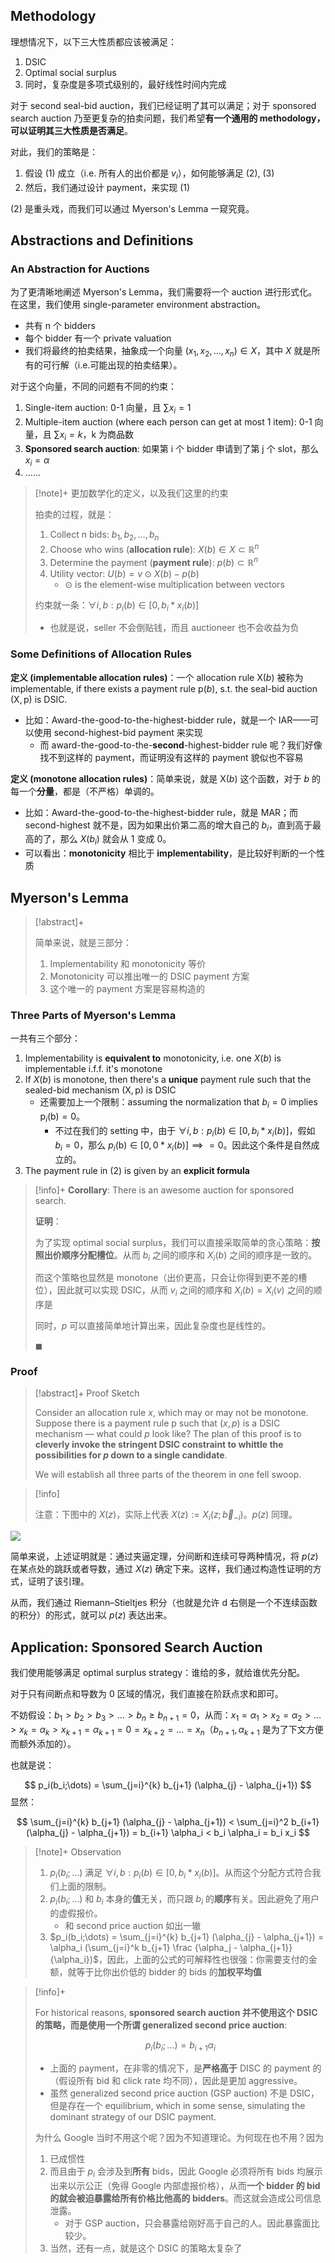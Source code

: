 ## Methodology

理想情况下，以下三大性质都应该被满足：

1. DSIC
2. Optimal social surplus
3. 同时，复杂度是多项式级别的，最好线性时间内完成

对于 second seal-bid auction，我们已经证明了其可以满足；对于 sponsored search auction 乃至更复杂的拍卖问题，我们希望**有一个通用的 methodology，可以证明其三大性质是否满足**。

对此，我们的策略是：

1. 假设 (1) 成立（i.e. 所有人的出价都是 $v_i$），如何能够满足 (2), (3)
2. 然后，我们通过设计 payment，来实现 (1)

(2) 是重头戏，而我们可以通过 Myerson's Lemma 一窥究竟。

## Abstractions and Definitions
### An Abstraction for Auctions

为了更清晰地阐述 Myerson's Lemma，我们需要将一个 auction 进行形式化。在这里，我们使用 single-parameter environment abstraction。

- 共有 n 个 bidders
- 每个 bidder 有一个 private valuation
- 我们将最终的拍卖结果，抽象成一个向量 $(x_1, x_2, \dots, x_n) \in X$，其中 $X$ 就是所有的可行解（i.e.可能出现的拍卖结果）。

对于这个向量，不同的问题有不同的约束：

1. Single-item auction: 0-1 向量，且 $\sum x_i = 1$
2. Multiple-item auction (where each person can get at most 1 item): 0-1 向量，且 $\sum x_i = k$，k 为商品数
3. **Sponsored search auction**: 如果第 i 个 bidder 申请到了第 j 个 slot，那么 $x_i = \alpha$
4. ……

> [!note]+ 更加数学化的定义，以及我们这里的约束
> 
> 拍卖的过程，就是：
> 
> 1. Collect n bids: $b_1, b_2, \dots, b_n$
> 2. Choose who wins (**allocation rule**): $X(b) \in X \subset \mathbb R^n$
> 3. Determine the payment (**payment rule**): $p(b) \subset \mathbb R^n$
> 4. Utility vector: $U(b) = v \odot X(b) - p(b)$
>     - $\odot$ is the element-wise multiplication between vectors
> 
> 约束就一条：$\forall i, b: p_i(b) \in [0, b_i * x_i(b)]$
> 
> - 也就是说，seller 不会倒贴钱，而且 auctioneer 也不会收益为负

### Some Definitions of Allocation Rules

**定义 (implementable allocation rules)**：一个 allocation rule $\mathrm X(b)$ 被称为 implementable, if there exists a payment rule $\mathrm p(b)$, s.t. the seal-bid auction $(\mathrm X, \mathrm p)$ is DSIC.

- 比如：Award-the-good-to-the-highest-bidder rule，就是一个 IAR——可以使用 second-highest-bid payment 来实现
    - 而 award-the-good-to-the-**second**-highest-bidder rule 呢？我们好像找不到这样的 payment，而证明没有这样的 payment 貌似也不容易

**定义 (monotone allocation rules)**：简单来说，就是 $\mathrm X(b)$ 这个函数，对于 $b$ 的每一个**分量**，都是（不严格）单调的。

- 比如：Award-the-good-to-the-highest-bidder rule，就是 MAR；而 second-highest 就不是，因为如果出价第二高的增大自己的 $b_i$，直到高于最高的了，那么 $X(b_i)$ 就会从 1 变成 0。
- 可以看出：**monotonicity** 相比于 **implementability**，是比较好判断的一个性质


## Myerson's Lemma

> [!abstract]+
> 
> 简单来说，就是三部分：
> 
> 1. Implementability 和 monotonicity 等价
> 2. Monotonicity 可以推出唯一的 DSIC payment 方案
> 3. 这个唯一的 payment 方案是容易构造的

### Three Parts of Myerson's Lemma

一共有三个部分：

1. Implementability is **equivalent to** monotonicity, i.e. one $X(b)$ is implementable i.f.f. it's monotone
2. If $X(b)$ is monotone, then there's a **unique** payment rule such that the sealed-bid mechanism $\mathrm{(X, p)}$ is DSIC
    - 还需要加上一个限制：assuming the normalization that $b_i = 0$ implies $\mathrm p_i(\mathrm b) = 0$。
        - 不过在我们的 setting 中，由于 $\forall i, b: p_i(b) \in [0, b_i * x_i(b)]$，假如 $b_i = 0$，那么 $p_i(\mathrm b) \in [0, 0 * x_i(b)] \implies = 0$。因此这个条件是自然成立的。
3. The payment rule in (2) is given by an **explicit formula**

> [!info]+ **Corollary**: There is an awesome auction for sponsored search.
> 
> **证明**：
> 
> 为了实现 optimal social surplus，我们可以直接采取简单的贪心策略：**按照出价顺序分配槽位**。从而 $b_i$ 之间的顺序和 $X_i(b)$ 之间的顺序是一致的。
> 
> 而这个策略也显然是 monotone（出价更高，只会让你得到更不差的槽位），因此就可以实现 DSIC，从而 $v_i$ 之间的顺序和 $X_i(b) = X_i(v)$ 之间的顺序是
> 
> 同时，$p$ 可以直接简单地计算出来，因此复杂度也是线性的。
> 
> $\blacksquare$

### Proof

> [!abstract]+ Proof Sketch
> 
> Consider an allocation rule $x$, which may or may not be monotone. Suppose there is a payment rule p such that $(x, p)$ is a DSIC mechanism — what could $p$ look like? The plan of this proof is to **cleverly invoke the stringent DSIC constraint to whittle the possibilities for $p$ down to a single candidate**.
> 
> We will establish all three parts of the theorem in one fell swoop.

> [!info]
> 
> 注意：下图中的 $X(z)$，实际上代表 $X(z) := X_i(z;\vec b_{-i})$。$p(z)$ 同理。


<img src="https://gitlab.com/mtdickens1998/mtd-images/-/raw/main/img/2024/06/6_15_29_49_202406061529227.png"/>

简单来说，上述证明就是：通过夹逼定理，分间断和连续可导两种情况，将 $p(z)$ 在某点处的跳跃或者导数，通过 $X(z)$ 确定下来。这样，我们通过构造性证明的方式，证明了该引理。

从而，我们通过 Riemann–Stieltjes 积分（也就是允许 $\mathrm d$ 右侧是一个不连续函数的积分）的形式，就可以 $p(z)$ 表达出来。

## Application: Sponsored Search Auction

我们使用能够满足 optimal surplus strategy：谁给的多，就给谁优先分配。

对于只有间断点和导数为 0 区域的情况，我们直接在阶跃点求和即可。

不妨假设：$b_1 > b_2 > b_3 > \dots > b_n \geq b_{n+1} = 0$，从而：$x_1 = \alpha_1 > x_2 = \alpha_2 > \dots > x_k = \alpha_k > x_{k+1} = \alpha_{k+1} = 0 = x_{k+2} = \dots = x_n$（$b_{n+1}, \alpha_{k+1}$ 是为了下文方便而额外添加的）。

也就是说：

$$
p_i(b_i;\dots) = \sum_{j=i}^{k} b_{j+1} (\alpha_{j} - \alpha_{j+1})
$$
显然：

$$
\sum_{j=i}^{k} b_{j+1} (\alpha_{j} - \alpha_{j+1}) < \sum_{j=i}^2 b_{i+1} (\alpha_{j} - \alpha_{j+1}) =  b_{i+1} \alpha_i < b_i \alpha_i = b_i x_i
$$

> [!note]+ Observation
> 
> 1. $p_i(b_i; \dots)$ 满足 $\forall i, b: p_i(b) \in [0, b_i * x_i(b)]$。从而这个分配方式符合我们上面的限制。
> 2. $p_i(b_i; \dots)$ 和 $b_i$ 本身的**值**无关，而只跟 $b_i$ 的**顺序**有关。因此避免了用户的虚假报价。
>     - 和 second price auction 如出一辙
> 3. $p_i(b_i;\dots) = \sum_{j=i}^{k} b_{j+1} (\alpha_{j} - \alpha_{j+1}) = \alpha_i (\sum_{j=i}^k b_{j+1} \frac {\alpha_j - \alpha_{j+1}} {\alpha_i})$，因此，上面的公式的可解释性也很强：你需要支付的金额，就等于比你出价低的 bidder 的 bids 的**加权平均值**

> [!info]+
> 
> For historical reasons, **sponsored search auction 并不使用这个 DSIC 的策略，而是使用一个所谓 generalized second price auction**:
> 
> $$
> p_i(b_i; \dots) = b_{i+1} \alpha_i
> $$
> 
> - 上面的 payment，在非零的情况下，是**严格高于** DISC 的 payment 的（假设所有 bid 和 click rate 均不同），因此是更加 aggressive。
> - 虽然 generalized second price auction (GSP auction) 不是 DSIC，但是存在一个 equilibrium, which in some sense, simulating the dominant strategy of our DSIC payment.
>   
> 为什么 Google 当时不用这个呢？因为不知道理论。为何现在也不用？因为
> 
> 1. 已成惯性
> 2. 而且由于 $p_i$ 会涉及到**所有** bids，因此 Google 必须将所有 bids 均展示出来以示公正（免得 Google 内部虚报价格），从而**一个 bidder 的 bid 的就会被迫暴露给所有价格比他高的 bidders**。而这就会造成公司信息泄露。
>     - 对于 GSP auction，只会暴露给刚好高于自己的人。因此暴露面比较少。
> 3. 当然，还有一点，就是这个 DSIC 的策略太复杂了
